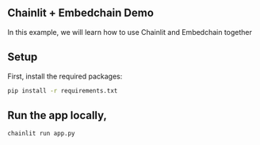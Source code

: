 ## Chainlit + Embedchain Demo

In this example, we will learn how to use Chainlit and Embedchain together

## Setup

First, install the required packages:

```bash
pip install -r requirements.txt
```

## Run the app locally,

```
chainlit run app.py
```

